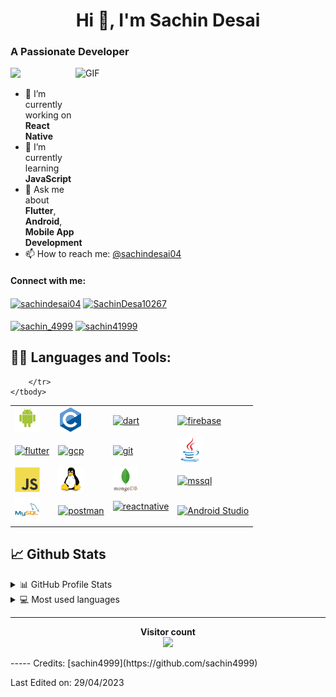<h1 align="center">Hi 👋, I'm Sachin Desai</h1>
<p align="left"> 

<h3 align="left">A Passionate Developer</h3>
<p align="left">
<img src="https://img.shields.io/badge/Lives-Canada-blueviolet" />

<img align="right" alt="GIF" src="https://www.lambdatest.com/resources/images/news24.gif?raw=true" width="400" height="260" />

- 🔭 I’m currently working on **React Native** 
- 🌱 I’m currently learning **JavaScript**
- 💬 Ask me about **Flutter**, **Android**, **Mobile App Development**
- 📫 How to reach me: [@sachindesai04](https://www.linkedin.com/in/sachindesai04/)
  
<h4 lign="left">Connect with me:</h4>
<p align="left">

<a href="https://linkedin.com/in/sachindesai04" target="blank" style="none" >
<img align="center" src="https://img.shields.io/badge/Sachin Desai-0077B5?&logo=linkedin&logoColor=white&link=https://www.linkedin.com/in/sachindesai04/" alt="sachindesai04" /></a>

<a href="https://twitter.com/@SachinDesa10267" target="_blank" style="none" >
<img align="center" src="https://img.shields.io/badge/SachinDesa10267-1DA1F2?&logo=twitter&logoColor=white&link=https://twitter.com/SachinDesa10267" alt="SachinDesa10267" /></a> 
<br> 
  
<br>
<a href="https://instagram.com/sachin_4999/?igshid=YmMyMTA2M2Y%3D" target="blank" style="none" >
<img align="center" src="https://img.shields.io/badge/sachin_4999-E4405F?&logo=instagram&logoColor=white&link=https://instagram.com/sachin_4999/" alt="sachin_4999" /></a>

<a href="mailto:sachin41999@gmail.com" target="blank" style="none" >
  <img align="center" src="https://img.shields.io/badge/sachin41999@gmail.com-c14438?style=flat&logo=Gmail&color=white&link=mailto:sachin41999@gmail.com" alt="sachin41999" /></a>
</p>

## 👨‍💻 Languages and Tools:

<table>
    <tbody>
        <tr>
            <td><a href="https://developer.android.com" target="_blank" rel="noreferrer"> <img             src="https://raw.githubusercontent.com/devicons/devicon/master/icons/android/android-original-wordmark.svg" alt="android" width="40" height="40"/> </a>
            </td>
            <td><a href="https://www.cprogramming.com/" target="_blank" rel="noreferrer"> <img src="https://raw.githubusercontent.com/devicons/devicon/master/icons/c/c-original.svg" alt="c" width="40" height="40"/> </a>
            </td>
            <td> <a href="https://dart.dev" target="_blank" rel="noreferrer"> <img src="https://www.vectorlogo.zone/logos/dartlang/dartlang-icon.svg" alt="dart" width="40" height="40"/> </a> 
            </td>
            <td><a href="https://firebase.google.com/" target="_blank" rel="noreferrer"> <img src="https://www.vectorlogo.zone/logos/firebase/firebase-icon.svg" alt="firebase" width="40" height="40"/> </a> 
            </td>
        </tr>
        <tr>
            <td><a href="https://flutter.dev" target="_blank" rel="noreferrer"> <img src="https://www.vectorlogo.zone/logos/flutterio/flutterio-icon.svg" alt="flutter" width="40" height="40"/> </a> </td>
            <td><a href="https://cloud.google.com" target="_blank" rel="noreferrer"> <img src="https://www.vectorlogo.zone/logos/google_cloud/google_cloud-icon.svg" alt="gcp" width="40" height="40"/> </a> </td>
            <td> <a href="https://git-scm.com/" target="_blank" rel="noreferrer"> <img src="https://www.vectorlogo.zone/logos/git-scm/git-scm-icon.svg" alt="git" width="40" height="40"/> </a> </td>
            <td> <a href="https://www.java.com" target="_blank" rel="noreferrer"> <img src="https://raw.githubusercontent.com/devicons/devicon/master/icons/java/java-original.svg" alt="java" width="40" height="40"/> </a> 
            </td>
        </tr>
        <tr>
            <td> <a href="https://developer.mozilla.org/en-US/docs/Web/JavaScript" target="_blank" rel="noreferrer"> <img src="https://raw.githubusercontent.com/devicons/devicon/master/icons/javascript/javascript-original.svg" alt="javascript" width="40" height="40"/> </a> 
            </td>
            <td>  <a href="https://www.linux.org/" target="_blank" rel="noreferrer"> <img src="https://raw.githubusercontent.com/devicons/devicon/master/icons/linux/linux-original.svg" alt="linux" width="40" height="40"/> </a> 
            </td>
            <td><a href="https://www.mongodb.com/" target="_blank" rel="noreferrer"> <img src="https://raw.githubusercontent.com/devicons/devicon/master/icons/mongodb/mongodb-original-wordmark.svg" alt="mongodb" width="40" height="40"/> </a></td>
            <td><a href="https://www.microsoft.com/en-us/sql-server" target="_blank" rel="noreferrer"> <img src="https://www.svgrepo.com/show/303229/microsoft-sql-server-logo.svg" alt="mssql" width="40" height="40"/> </a> </td>
        </tr>
        <tr>
            <td>  <a href="https://www.mysql.com/" target="_blank" rel="noreferrer"> <img src="https://raw.githubusercontent.com/devicons/devicon/master/icons/mysql/mysql-original-wordmark.svg" alt="mysql" width="40" height="40"/> </a>
            </td>
            <td> <a href="https://postman.com" target="_blank" rel="noreferrer"> <img src="https://www.vectorlogo.zone/logos/getpostman/getpostman-icon.svg" alt="postman" width="40" height="40"/> </a> </td>
          <td> <a href="https://reactnative.dev/" target="_blank" rel="noreferrer"> <img src="https://reactnative.dev/img/header_logo.svg" alt="reactnative" width="40" height="40"/> </a> </p></td> 
          <td><a href="#"><img alt="Android Studio" title="Android Studio" height="28px"
                        src="https://i.imgur.com/6nJGNMN.png" /></a></td>
            
        </tr>
    </tbody>
</table>

## 📈 Github Stats

<details>
  <summary>📊 GitHub Profile Stats</summary>
  <br/>
  <a href="https://github.com/sachin4999/github-readme-stats"><img alt="sachin4999's Github Stats" src="https://github-readme-stats.vercel.app/api?username=sachin4999&show_icons=true&title_color=fff&icon_color=79ff97&text_color=efefef&bg_color=24292e&count_private=true&hide=" /></a>
</details>

<details> 
  <summary>💻 Most used languages</summary>
  <br/>
  <a href="https://github.com/anuraghazra/github-readme-stats"><img alt="sachin4999's Top Languages" src="https://github-readme-stats.vercel.app/api/top-langs/?username=sachin4999&title_color=fff&icon_color=79ff97&text_color=efefef&bg_color=24292e&langs_count=10&layout=compact#" /></a>
  <br/>
</details>

  <hr>
    <p align="center"> 
  <b>Visitor count</b><br>
  <img src="https://profile-counter.glitch.me/sachin4999/count.svg" />
  </br>
</p>

</details>
-----
Credits: [sachin4999](https://github.com/sachin4999)

Last Edited on: 29/04/2023
    </body>
</html>
